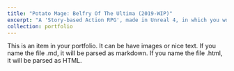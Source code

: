 ```yaml
---
title: "Potato Mage: Belfry Of The Ultima (2019-WIP)"
excerpt: "A 'Story-based Action RPG', made in Unreal 4, in which you work for the God Of The Dead and traverse the Underworld!<br/><img src='/images/PotatoBelfry/pot_img_000.png'>"
collection: portfolio
---
```


This is an item in your portfolio. It can be have images or nice text. If you name the file .md, it will be parsed as markdown. If you name the file .html, it will be parsed as HTML. 
